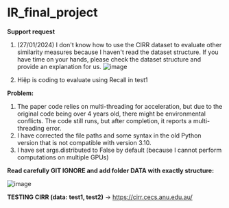 # IR_final_project

**Support request**
1. (27/01/2024) I don't know how to use the CIRR dataset to evaluate other similarity measures because I haven't read the dataset structure. If you have time on your hands, please check the dataset structure and provide an explanation for us.
![image](https://github.com/keeganhuynh/IR_final_project/assets/58461941/79a9d0f9-ed58-4537-a081-e78af92cd282)

2. Hiệp is coding to evaluate using Recall in test1 


**Problem:**
1. The paper code relies on multi-threading for acceleration, but due to the original code being over 4 years old, there might be environmental conflicts. The code still runs, but after completion, it reports a multi-threading error.
2. I have corrected the file paths and some syntax in the old Python version that is not compatible with version 3.10.
3. I have set args.distributed to False by default (because I cannot perform computations on multiple GPUs)

**Read carefully GIT IGNORE and add folder DATA with exactly structure:**

![image](https://github.com/keeganhuynh/IR_final_project/assets/58461941/aec96078-360b-4b0d-8baf-5c3ae57ecce8)


**TESTING CIRR (data: test1, test2)**
-> https://cirr.cecs.anu.edu.au/


